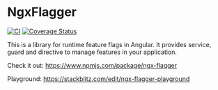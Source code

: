 # NgxFlagger

[![CI](https://github.com/fakeJan499/ngx-flagger/actions/workflows/main.yml/badge.svg)](https://github.com/fakeJan499/ngx-flagger/actions/workflows/main.yml)
[![Coverage Status](https://coveralls.io/repos/github/fakeJan499/ngx-flagger/badge.svg?branch=master)](https://coveralls.io/github/fakeJan499/ngx-flagger?branch=master)

This is a library for runtime feature flags in Angular. It provides service, guard and directive to manage features in
your application.

Check it out:
https://www.npmjs.com/package/ngx-flagger

Playground:
https://stackblitz.com/edit/ngx-flagger-playground
